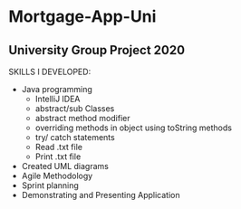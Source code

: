 # Mortgage-App-Uni

## University Group Project 2020

SKILLS I DEVELOPED: 
* Java programming
  * IntelliJ IDEA
  *  abstract/sub Classes 
  * abstract method modifier 
  * overriding methods in object using toString methods 
  * try/ catch statements 
  *  Read .txt file
  * Print .txt file
* Created UML diagrams
* Agile Methodology 
* Sprint planning 
* Demonstrating and Presenting Application
